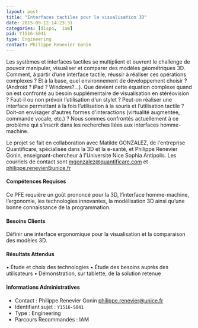 ```yaml
---
layout: post
title: "Interfaces tactiles pour la visualisation 3D"
date: 2015-09-12 14:23:31
categories: [dispo,  iam]
pid: Y1516-S041
type: Engineering
contact: Philippe Renevier Gonin
---
```

       
Les systèmes et interfaces tactiles se multiplient et ouvrent le challenge de pouvoir manipuler, visualiser et comparer des modèles géométriques 3D. Comment, à partir d’une interface tactile, réussir à réaliser ces opérations complexes ? Et à la base, quel environnement de développement choisir ? (Androïd ? iPad ? Windows?...). Que devient cette équation complexe quand on est confronté au besoin supplémentaire de visualisation en stéréovision ? Faut-il ou non prévoir l’utilisation d’un stylet ? Peut-on réaliser une interface permettant à la fois l’utilisation à la souris et l’utilisation tactile ? Doit-on envisager d'autres formes d'interactions (virtualité augmentée, commande vocale, etc.) ? Nous sommes confrontés actuellement à ce problème qui s’inscrit dans les recherches liées aux interfaces homme-machine.

Le projet se fait en collaboration avec Matilde GONZALEZ, de l'entreprise Quantificare, spécialisée dans la 3D et la e-santé, et Philippe Renevier Gonin, enseignant-chercheur à l'Université Nice Sophia Antipolis. Les courriels de contact sont mgonzalez@quantificare.com et philippe.renevier@unice.fr

#### Compétences Requises
Ce PFE requière un goût prononcé pour la 3D, l’interface homme-machine, l’ergonomie, les technologies innovantes, la modélisation 3D ainsi qu’une bonne connaissance de la programmation.


#### Besoins Clients
Définir une interface ergonomique pour la visualisation et la comparaison des modèles 3D.

#### Résultats Attendus
•	Étude et choix des technologies
•	Étude des besoins auprès des utilisateurs
•	Démonstration, sur tablette, de la solution retenue
     

#### Informations Administratives
  * Contact : Philippe Renevier Gonin <philippe.renevier@unice.fr>
  * Identifiant sujet : `Y1516-S041`
  * Type : Engineering
  * Parcours Recommandés :  IAM
     